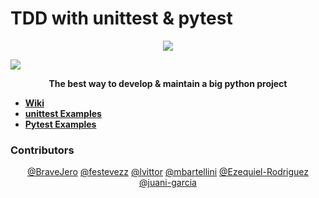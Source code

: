# TDD with unittest & pytest

<div align="center"><img src="http://iwt2.org/wp-content/uploads/2015/06/tdd-logo-300x235.png"></img></div>

![](https://github.com/lvittor/tdd-with-python/actions/workflows/main.yml/badge.svg?branch=unittest)

<div align="center"><p><b>The best way to develop & maintain a big python project</b></p></div>

<ul>
    <li><b><a href="https://github.com/lvittor/tdd-with-python/wiki">Wiki</a></b></li>
    <li><b><a href="https://github.com/lvittor/tdd-with-python/tree/unittest">unittest Examples</a></b></li>
    <li><b><a href="https://github.com/lvittor/tdd-with-python/tree/pytest">Pytest Examples</a></b></li>
</ul>

### Contributors
<div align="center">
<a href="https://github.com/BraveJero">@BraveJero</a>
<a href="https://github.com/festevezz">@festevezz</a>
<a href="https://github.com/lvittor">@lvittor</a>
<a href="https://github.com/mbartellini">@mbartellini</a>
<a href="https://github.com/Ezequiel-Rodriguez ">@Ezequiel-Rodriguez</a>
<a href="https://github.com/juani-garcia ">@juani-garcia</a>
</div>
